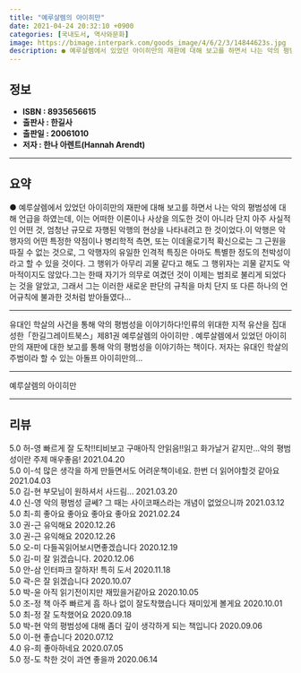 ```yaml
---
title: "예루살렘의 아이히만"
date: 2021-04-24 20:32:10 +0900
categories: [국내도서, 역사와문화]
image: https://bimage.interpark.com/goods_image/4/6/2/3/14844623s.jpg
description: ● 예루살렘에서 있었던 아이히만의 재판에 대해 보고를 하면서 나는 악의 평범성에 대해 언급을 하였는데, 이는 어떠한 이론이나 사상을 의도한 것이 아니라 단지 아주 사실적인 어떤 것, 엄청난 규모로 자행된 악행의 현상을 나타내려고 한 것이었다.이 악행은 악행자의 어떤 특정한 약점이나 병
---
```


## **정보**

- **ISBN : 8935656615**
- **출판사 : 한길사**
- **출판일 : 20061010**
- **저자 : 한나 아렌트(Hannah Arendt)**

------



## **요약**

●  예루살렘에서 있었던 아이히만의 재판에 대해 보고를 하면서 나는 악의 평범성에 대해 언급을 하였는데, 이는 어떠한 이론이나 사상을 의도한 것이 아니라 단지 아주 사실적인 어떤 것, 엄청난 규모로 자행된 악행의 현상을 나타내려고 한 것이었다.이 악행은 악행자의 어떤 특정한 약점이나 병리학적 측면, 또는 이데올로기적 확신으로는 그 근원을 따질 수 없는 것으로, 그 악행자의 유일한 인격적 특징은 아마도 특별한 정도의 천박성이라고 할 수 있을 것이다. 그 행위가 아무리 괴물 같다고 해도 그 행위자는 괴물 같지도 악마적이지도 않았다.그는 한때 자기가 의무로 여겼던 것이 이제는 범죄로 불리게 되었다는 것을 알았고, 그래서 그는 이러한 새로운 판단의 규칙을 마치 단지 또 다른 하나의 언어규칙에 불과한 것처럼 받아들였다...

------

유대인 학살의 사건을 통해 악의 평범성을 이야기하다!인류의 위대한 지적 유산을 집대성한「한길그레이트북스」제81권  예루살렘의 아이히만 . 예루살렘에서 있었던 아이히만의 재판에 대한 보고를 통해 악의 평범성을 이야기하는 책이다. 저자는 유대인 학살의 주범이라 할 수 있는 아돌프 아이히만의... 

------


예루살렘의 아이히만 

------


## **리뷰** 

5.0 허-영 빠르게 잘 도착!!티비보고 구매아직 안읽음!!읽고 화가날거 같지만...악의 평범성이란 주제 매우좋음! 2021.04.20 <br/>5.0 이-석 많은 생각을 하게 만들면서도 어려운책이네요. 한번 더 읽어야할것 같아요 2021.04.03 <br/>5.0 김-현 부모님이 원하셔서 사드림... 2021.03.20 <br/>4.0 신-영 악의 평범성 글쎄?
그 때는 사이코패스라는 개념이 없었으니까 2021.03.12 <br/>5.0 최-희 좋아요 좋아요 좋아요 좋아요  2021.02.24 <br/>3.0 권-근 유익해요 2020.12.26 <br/>3.0 권-근 유익해요 2020.12.26 <br/>5.0 오-미 다들꼭읽어보시면좋겠습니다 2020.12.19 <br/>5.0 김-미 잘 읽겠습니다. 2020.12.06 <br/>5.0 안-삼 인터파크 잘하자!  특히 도서 2020.11.18 <br/>5.0 곽-은 잘 읽겠습니다 2020.10.07 <br/>5.0 박-윤 아직 읽기전이지만 재밌을거같아요 2020.10.05 <br/>5.0 조-정 책 아주 빠르게 흠 하나 없이 잘도착했습니다 재미있게 볼게요 2020.10.01 <br/>5.0 최-정 잘 도착했어요 2020.09.18 <br/>5.0 박-현 악의 평범성에 대해 좀더 깊이 생각하게 되는 책입니다 2020.09.06 <br/>5.0 이-현 좋습니다 2020.07.12 <br/>4.0 유-희 좋아하네요 2020.07.05 <br/>5.0 정-도 착한 것이 과연 좋을까 2020.06.14 <br/>